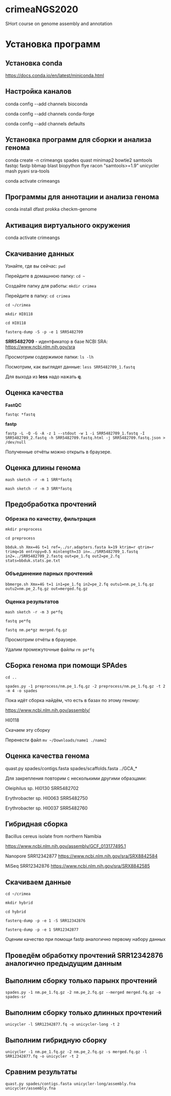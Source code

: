 # crimeaNGS2020
SHort course on genome assembly and annotation


# Установка программ

## Установка conda

https://docs.conda.io/en/latest/miniconda.html

## Настройка каналов

conda config --add channels bioconda

conda config --add channels conda-forge

conda config --add channels defaults

## Установка программ для сборки и анализа генома

conda create -n crimeangs spades quast minimap2 bowtie2 samtools fastqc fastp bbmap blast biopython flye racon "samtools>=1.9" unicycler mash pyani sra-tools

conda activate crimeangs

## Программы для аннотации и анализа генома

conda install dfast prokka checkm-genome


## Активация виртуального окружения

conda activate crimeangs

## Скачивание данных

Узнайте, где вы сейчас: `pwd`

Перейдите в домашнюю папку: `cd ~`

Создайте папку для работы: `mkdir crimea`

Перейдите в папку: `cd crimea`

`cd ~/crimea`

`mkdir HI0118`

`cd HI0118`

`fasterq-dump -S -p -e 1 SRR5482709`

**SRR5482709** - идентфикатор в базе NCBI SRA: https://www.ncbi.nlm.nih.gov/sra

Просмотрим содержимое папки: `ls -lh`

Посмотрим, как выглядят данные: `less SRR5482709_1.fastq`

Для выхода из **less** надо нажать **q**.


## Оценка качества

**FastQC**

`fastqc *fastq`

**fastp**

`fastp -L -Q -G -A -z 1 --stdout -w 1 -i SRR5482709_1.fastq -I SRR5482709_2.fastq -h SRR5482709.fastq.html -j SRR5482709.fastq.json > /dev/null`

Полученные отчёты можно открыть в браузере.


## Оценка длины генома

`mash sketch -r -m 1 SRR*fastq`

`mash sketch -r -m 3 SRR*fastq`


## Предобработка прочтений

### Обрезка по качеству, фильтрация

`mkdir preprocess`

`cd preprocess`

`bbduk.sh Xmx=4G t=1 ref=../sr.adapters.fasta k=19 ktrim=r qtrim=r trimq=16 entropy=0.5 minlength=33 in=../SRR5482709_1.fastq in2=../SRR5482709_2.fastq out=pe_1.fq out2=pe_2.fq stats=bbduk.stats.pe.txt`

### Объединение парных прочтений

`bbmerge.sh Xmx=4G t=1 in1=pe_1.fq in2=pe_2.fq outu1=nm.pe_1.fq.gz outu2=nm.pe_2.fq.gz out=merged.fq.gz`


### Оценка результатов

`mash sketch -r -m 3 pe*fq`

`fastq pe*fq`

`fastq nm.pe*gz merged.fq.gz`

Просмотрим отчёты в браузере.

Удалим промежуточные файлы `rm pe*fq`


## СБорка генома при помощи SPAdes

`cd ..`

`spades.py -1 preprocess/nm.pe_1.fq.gz -2 preprocess/nm.pe_1.fq.gz -t 2 -m 4 -o spades`


Пока идёт сборка найдём, что есть в базах по этому геному:

https://www.ncbi.nlm.nih.gov/assembly/

HI0118

Скачаем эту сборку

Перенести файл `mv ~/Downloads/name1 ./name2`


## Оценка качества генома

quast.py spades/contigs.fasta spades/scaffolds.fasta ../GCA_*


Для закрепления повторим с несколькими другими образцами:

Oleiphilus sp. HI0130    SRR5482702 

Erythrobacter sp. HI0063    SRR5482750 

Erythrobacter sp. HI0037    SRR5482760 


## Гибридная сборка

Bacillus cereus isolate from northern Namibia  

https://www.ncbi.nlm.nih.gov/assembly/GCF_013177495.1   

Nanopore SRR12342877 https://www.ncbi.nlm.nih.gov/sra/SRX8842584 

MiSeq SRR12342876 https://www.ncbi.nlm.nih.gov/sra/SRX8842585 

## Скачиваем данные

`cd ~/crimea`

`mkdir hybrid`

`cd hybrid`

`fasterq-dump -p -e 1 -S SRR12342876`

`fasterq-dump -p -e 1 SRR12342877`

Оценим качество при помощи fastp аналогично первому набору данных

## Проведём обработку прочтений SRR12342876 аналогично предыдущим данным

## Выполним сборку только парынх прочтений

`spades.py -1 nm.pe_1.fq.gz -2 nm.pe_2.fq.gz --merged merged.fq.gz -o spades-sr`

## Выполним сборку только длинных прочтений

`unicycler -l SRR12342877.fq -o unicycler-long -t 2`

## Выполним гибридную сборку

`unicycler -1 nm.pe_1.fq.gz -2 nm.pe_2.fq.gz -s merged.fq.gz -l SRR12342877.fq -o unicycler -t 2`

## Сравним результаты

`quast.py spades/contigs.fasta unicycler-long/assembly.fna unicycler/assembly.fna`

